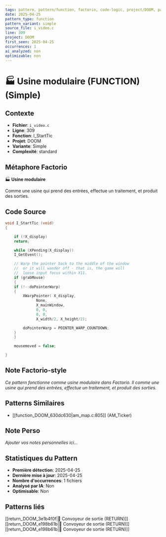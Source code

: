 ```yaml
---
tags: pattern, pattern/function, factorio, code-logic, project/DOOM, pattern/variant/simple
date: 2025-04-25
pattern_type: function
pattern_variant: simple
source_file: i_video.c
line: 309
project: DOOM
first_seen: 2025-04-25
occurrences: 1
ai_analyzed: non
optimizable: non
---
```


# 🏭 Usine modulaire (FUNCTION) (Simple)

## Contexte
- **Fichier**: `i_video.c`
- **Ligne**: 309
- **Fonction**: I_StartTic
- **Projet**: DOOM
- **Variante**: Simple
- **Complexité**: standard

## Métaphore Factorio
🏭 **Usine modulaire**

Comme une usine qui prend des entrées, effectue un traitement, et produit des sorties.

## Code Source
```c
void I_StartTic (void)
{

    if (!X_display)
	return;

    while (XPending(X_display))
	I_GetEvent();

    // Warp the pointer back to the middle of the window
    //  or it will wander off - that is, the game will
    //  loose input focus within X11.
    if (grabMouse)
    {
	if (!--doPointerWarp)
	{
	    XWarpPointer( X_display,
			  None,
			  X_mainWindow,
			  0, 0,
			  0, 0,
			  X_width/2, X_height/2);

	    doPointerWarp = POINTER_WARP_COUNTDOWN;
	}
    }

    mousemoved = false;

}
```

## Note Factorio-style
*Ce pattern fonctionne comme usine modulaire dans Factorio. Il comme une usine qui prend des entrées, effectue un traitement, et produit des sorties.*

## Patterns Similaires
- [[function_DOOM_630dc630|am_map.c:805]] (AM_Ticker)

## Note Perso
*Ajouter vos notes personnelles ici...*

## Statistiques du Pattern
- **Première détection**: 2025-04-25
- **Dernière mise à jour**: 2025-04-25
- **Nombre d'occurrences**: 1 fichiers
- **Analysé par IA**: Non
- **Optimisable**: Non

## Patterns liés
[[return_DOOM_3e1b4f0f|🚚 Convoyeur de sortie (RETURN)]]
[[return_DOOM_e198b61b|🚚 Convoyeur de sortie (RETURN)]]
[[return_DOOM_e198b61b|🚚 Convoyeur de sortie (RETURN)]]
